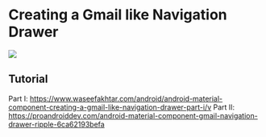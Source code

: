 # Creating a Gmail like Navigation Drawer

<img src="https://github.com/waseefakhtar/Gmail-Navigation-Drawer/blob/master/Screenshots/Gmail-Header-highres.jpg?raw=true" />

## Tutorial
 
Part I: https://www.waseefakhtar.com/android/android-material-component-creating-a-gmail-like-navigation-drawer-part-i/v
Part II: https://proandroiddev.com/android-material-component-gmail-navigation-drawer-ripple-6ca62193befa
